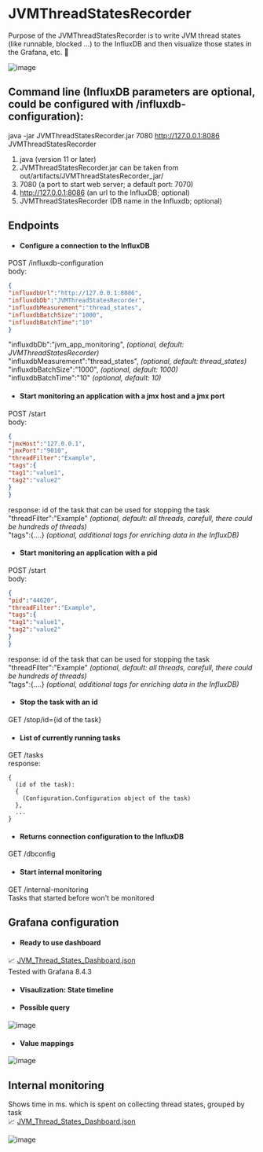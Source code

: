 # JVMThreadStatesRecorder

Purpose of the JVMThreadStatesRecorder is to write JVM thread states (like runnable, blocked ...) to the InfluxDB and then visualize those states in the Grafana, etc. 🧵

![image](https://user-images.githubusercontent.com/79479018/161306520-70a44e5b-c9ce-4c46-9a9a-0f64bc73617a.png)


## Command line (InfluxDB parameters are optional, could be configured with /influxdb-configuration):
java -jar JVMThreadStatesRecorder.jar 7080 http://127.0.0.1:8086 JVMThreadStatesRecorder
1. java (version 11 or later)  
2. JVMThreadStatesRecorder.jar can be taken from out/artifacts/JVMThreadStatesRecorder_jar/  
3. 7080 (a port to start web server; a default port: 7070)
4. http://127.0.0.1:8086 (an url to the InfluxDB; optional)
5. JVMThreadStatesRecorder (DB name in the Influxdb; optional)

## Endpoints

- #### Configure a connection to the InfluxDB
POST /influxdb-configuration  
body:
```json
{  
"influxdbUrl":"http://127.0.0.1:8086",  
"influxdbDb":"JVMThreadStatesRecorder",  
"influxdbMeasurement":"thread_states",  
"influxdbBatchSize":"1000",  
"influxdbBatchTime":"10"  
}
```
"influxdbDb":"jvm_app_monitoring",  *(optional, default: JVMThreadStatesRecorder)*  
"influxdbMeasurement":"thread_states",  *(optional, default: thread_states)*  
"influxdbBatchSize":"1000",  *(optional, default: 1000)*  
"influxdbBatchTime":"10"  *(optional, default: 10)*

- #### Start monitoring an application with a jmx host and a jmx port
POST /start  
body:
```json
{  
"jmxHost":"127.0.0.1",  
"jmxPort":"9010",  
"threadFilter":"Example",  
"tags":{  
"tag1":"value1",  
"tag2":"value2"  
}  
}  
```
response: id of the task that can be used for stopping the task  
"threadFilter":"Example" *(optional, default: all threads, carefull, there could be hundreds of threads)*  
"tags":{....} *(optional, additional tags for enriching data in the InfluxDB)*

- #### Start monitoring an application with a pid
POST /start  
body:
```json
{  
"pid":"44620",  
"threadFilter":"Example",  
"tags":{  
"tag1":"value1",  
"tag2":"value2"  
}  
}  
```
response: id of the task that can be used for stopping the task  
"threadFilter":"Example" *(optional, default: all threads, carefull, there could be hundreds of threads)*  
"tags":{....} *(optional, additional tags for enriching data in the InfluxDB)*

- #### Stop the task with an id
GET /stop/id={id of the task}

- #### List of currently running tasks
GET /tasks  
response:
```
{  
  (id of the task):  
  {  
    (Configuration.Configuration object of the task)  
  },  
  ...
}    
```  

- #### Returns connection configuration to the InfluxDB
GET /dbconfig

- #### Start internal monitoring
GET /internal-monitoring  
Tasks that started before won't be monitored

## Grafana configuration
- #### Ready to use dashboard
:chart_with_upwards_trend: [JVM_Thread_States_Dashboard.json](JVM_Thread_States_Dashboard.json)   
Tested with Grafana 8.4.3

- #### Visaulization: State timeline

- #### Possible query
![image](https://user-images.githubusercontent.com/79479018/160241944-03c1b717-69c8-42be-afd5-b1e65a025a09.png)

- #### Value mappings
![image](https://user-images.githubusercontent.com/79479018/160242159-ab79b34a-6213-4728-ab64-8193456e6795.png)


## Internal monitoring
Shows time in ms. which is spent on collecting thread states, grouped by task   
:chart_with_upwards_trend: [JVM_Thread_States_Dashboard.json](JVM_Thread_States_Dashboard.json)

![image](https://user-images.githubusercontent.com/79479018/161435702-f2e92699-dbb6-47a1-9018-81fa01719538.png)  
